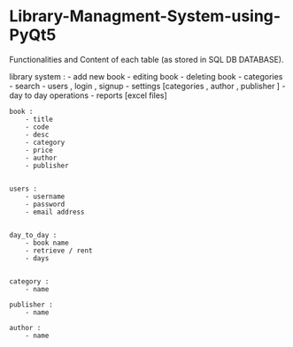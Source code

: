 # Library-Managment-System-using-PyQt5

Functionalities and Content of each table (as stored in SQL DB DATABASE).

library system : 
 	- add new book
 	- editing book
 	- deleting book 
 	- categories
 	- search 
 	- users , login , signup 
 	- settings [categories , author , publisher ]
 	- day to day operations 
 	- reports [excel files]


 	book : 
 		- title
 		- code
 		- desc
 		- category
 		- price
 		- author
 		- publisher


 	users : 
 		- username
 		- password
 		- email address


 	day_to_day : 
 		- book name
 		- retrieve / rent
 		- days


 	category : 
 		- name

 	publisher : 
 		- name

 	author : 
 		- name
